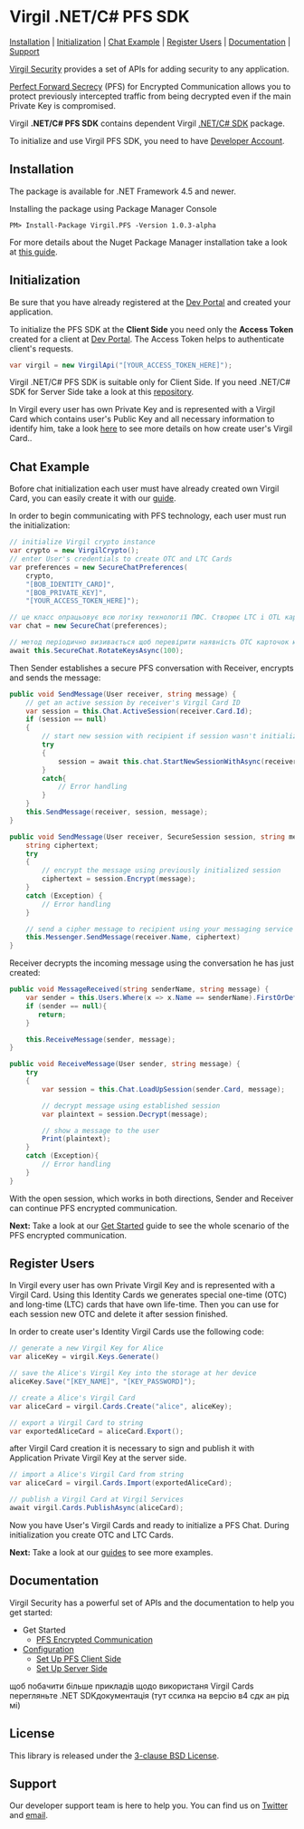 # Virgil .NET/C# PFS SDK

[Installation](#installation) | [Initialization](#initialization) | [Chat Example](#chat-example) | [Register Users](#register-users) | [Documentation](#documentation) | [Support](#support)

[Virgil Security](https://virgilsecurity.com) provides a set of APIs for adding security to any application.

[Perfect Forward Secrecy](https://developer.virgilsecurity.com/docs/references/perfect-forward-secrecy) (PFS) for Encrypted Communication allows you to protect previously intercepted traffic from being decrypted even if the main Private Key is compromised.

Virgil __.NET/C# PFS SDK__ contains dependent Virgil [.NET/C# SDK](https://github.com/VirgilSecurity/virgil-sdk-net/tree/v4) package.


To initialize and use Virgil PFS SDK, you need to have [Developer Account](https://developer.virgilsecurity.com/account/signin).

## Installation

The package is available for .NET Framework 4.5 and newer.

Installing the package using Package Manager Console

```
PM> Install-Package Virgil.PFS -Version 1.0.3-alpha
```

For more details about the Nuget Package Manager installation take a look at [this guide](https://docs.microsoft.com/en-us/nuget/quickstart/use-a-package).

## Initialization

Be sure that you have already registered at the [Dev Portal](https://developer.virgilsecurity.com/account/signin) and created your application.

To initialize the PFS SDK at the __Client Side__ you need only the __Access Token__ created for a client at [Dev Portal](https://developer.virgilsecurity.com/account/signin). The Access Token helps to authenticate client's requests.

```cs
var virgil = new VirgilApi("[YOUR_ACCESS_TOKEN_HERE]");
```

Virgil .NET/C# PFS SDK is suitable only for Client Side. If you need .NET/C# SDK for Server Side take a look at this [repository](https://github.com/VirgilSecurity/virgil-sdk-net/tree/v4-docs-review).


In Virgil every user has own Private Key and is represented with a Virgil Card which contains user's Public Key and all necessary information to identify him, take a look [here](#register-users) to see more details on how create user's Virgil Card.. 


 
## Chat Example

Bofore chat initialization each user must have already created own Virgil Card, you can easily create it with our [guide](#register-users).

In order to begin communicating with PFS technology, each user must run the initialization:

```cs
// initialize Virgil crypto instance
var crypto = new VirgilCrypto();
// enter User's credentials to create OTC and LTC Cards
var preferences = new SecureChatPreferences(
    crypto, 
    "[BOB_IDENTITY_CARD]",
    "[BOB_PRIVATE_KEY]",
    "[YOUR_ACCESS_TOKEN_HERE]");

// це класс опрацьовує всю логіку технології ПФС. Створює LTC i OTL карточки, публікує їх і тому подібне
var chat = new SecureChat(preferences);

// метод періодично визивається щоб перевірити наявність OTC карточок юзера на сервісі, і добавляє нові до зазначаного числа в даному методі
await this.SecureChat.RotateKeysAsync(100);
```

Then Sender establishes a secure PFS conversation with Receiver, encrypts and sends the message:

```cs
public void SendMessage(User receiver, string message) {
    // get an active session by receiver's Virgil Card ID
    var session = this.Chat.ActiveSession(receiver.Card.Id);
    if (session == null)
    {
        // start new session with recipient if session wasn't initialized yet
        try
        {
	       	session = await this.chat.StartNewSessionWithAsync(receiver.Card);
       	}
       	catch{
    	   	// Error handling
       	}
    }
    this.SendMessage(receiver, session, message);
}

public void SendMessage(User receiver, SecureSession session, string message) {
    string ciphertext;
    try
    {
        // encrypt the message using previously initialized session
        ciphertext = session.Encrypt(message);
    }
    catch (Exception) {
        // Error handling
    }

    // send a cipher message to recipient using your messaging service
    this.Messenger.SendMessage(receiver.Name, ciphertext)
}
```

Receiver decrypts the incoming message using the conversation he has just created:

```cs
public void MessageReceived(string senderName, string message) {
    var sender = this.Users.Where(x => x.Name == senderName).FirstOrDefault();
    if (sender == null){
       return;
    }

    this.ReceiveMessage(sender, message);
}

public void ReceiveMessage(User sender, string message) {
    try
    {
        var session = this.Chat.LoadUpSession(sender.Card, message);

        // decrypt message using established session
        var plaintext = session.Decrypt(message);

        // show a message to the user
        Print(plaintext);
    }
    catch (Exception){
        // Error handling
    }
}
```

With the open session, which works in both directions, Sender and Receiver can continue PFS encrypted communication.

__Next:__ Take a look at our [Get Started](/documentation/get-started/pfs-encrypted-communication.md) guide to see the whole scenario of the PFS encrypted communication.


## Register Users
In Virgil every user has own Private Virgil Key and is represented with a Virgil Card. Using this Identity Cards we generates special one-time (OTC) and long-time (LTC) cards that have own life-time. Then you can use for each session new OTC and delete it after session finished. 

In order to create user's Identity Virgil Cards use the following code:

```cs
// generate a new Virgil Key for Alice
var aliceKey = virgil.Keys.Generate()

// save the Alice's Virgil Key into the storage at her device
aliceKey.Save("[KEY_NAME]", "[KEY_PASSWORD]");

// create a Alice's Virgil Card
var aliceCard = virgil.Cards.Create("alice", aliceKey);

// export a Virgil Card to string
var exportedAliceCard = aliceCard.Export();
```
after Virgil Card creation it is necessary to sign and publish it with Application Private Virgil Key at the server side.

```cs
// import a Alice's Virgil Card from string
var aliceCard = virgil.Cards.Import(exportedAliceCard);

// publish a Virgil Card at Virgil Services
await virgil.Cards.PublishAsync(aliceCard);
```
Now you have User's Virgil Cards and ready to initialize a PFS Chat. During initialization you create OTC and LTC Cards.

__Next:__ Take a look at our [guides](/documentation/get-started/pfs-encrypted-communication.md) to see more examples. 

## Documentation

Virgil Security has a powerful set of APIs and the documentation to help you get started:

* Get Started
  * [PFS Encrypted Сommunication](/documentation/get-started/pfs-encrypted-communication.md)
* [Configuration](/documentation/guides/configuration)
  * [Set Up PFS Client Side](/documentation/guides/configuration/client-pfs.md)
  * [Set Up Server Side](/documentation/guides/configuration/server.md)

щоб побачити більше прикладів щодо використаня Virgil Cards перегляньте .NET SDKдокументація (тут ссилка на версію в4 сдк ан рід мі)

## License

This library is released under the [3-clause BSD License](LICENSE.md).

## Support

Our developer support team is here to help you. You can find us on [Twitter](https://twitter.com/virgilsecurity) and [email][support].

[support]: mailto:support@virgilsecurity.com
